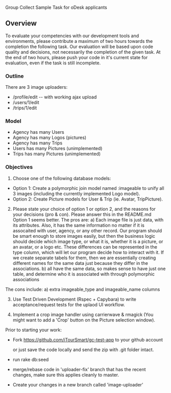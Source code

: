Group Collect Sample Task for oDesk applicants

## Overview ##

To evaluate your competencies with our development tools and environments, please contribute a maximum of two hours towards the completion the following task.  Our evaluation will be based upon code quality and decisions, not necessarily the completion of the given task.  At the end of two hours, please push your code in it's current state for evaluation, even if the task is still incomplete.


### Outline ###

There are 3 image uploaders:
  - /profile/edit -- with working ajax upload
  - /users/1/edit
  - /trips/1/edit

### Model ###
  - Agency has many Users 
  - Agency has many Logos (pictures)
  - Agency has many Trips
  - Users has many Pictures (unimplemented)
  - Trips has many Pictures (unimplemented)


### Objectives ###

1. Choose one of the following database models:
  - Option 1: Create a polymorphic join model named :imageable to unify all 3 images (including the currently implemented Logo model).
  - Option 2: Create Picture models for User & Trip (ie. Avatar, TripPicture).

2. Please state your choice of option 1 or option 2, and the reasons for your decisions (pro & con).  Please answer this in the README.md
Option 1 seems better. The pros are:
a) Each image file is just data, with its attributes. Also, it has the same information no matter if it is assocaited with user, agency, or any other record. Our program should be smart enough to store images easily, but then the business logic should decide which image type, or what it is, whether it is a picture, or an avatar, or a logo etc. These differences can be represented in the type column, which will let our program decide how to interact with it. If we create separate tabels for them, then we are essentially creating different names for the same data just because they differ in the associations.
b) all have the same data, so makes sense to have just one table, and determine who it is associated with through polymorphic associations

The cons include:
a) extra imageable_type and imageable_name columns

3. Use Test Driven Development (Rspec + Capybara) to write acceptance/request tests for the uplaod UI workflow.

4. Implement a crop image handler using carrierwave & rmagick (You might want to add a 'Crop' button on the Picture selection window).


Prior to starting your work:

  - Fork https://github.com/iTourSmart/gc-test-app to your github account

    or just save the code locally and send the zip with .git folder intact.

  - run rake db:seed

  - merge/rebase code in 'uploader-fix' branch that has the recent changes, make sure this applies cleanly to master.

  - Create your changes in a new branch called 'image-uploader'

